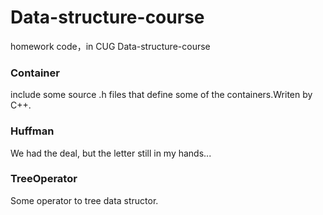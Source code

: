 # Data-structure-course
homework code，in CUG Data-structure-course

### Container
include some source .h files that define some of the containers.Writen by C++.

### Huffman
We had the deal, but the letter still in my hands...

### TreeOperator
Some operator to tree data structor.
